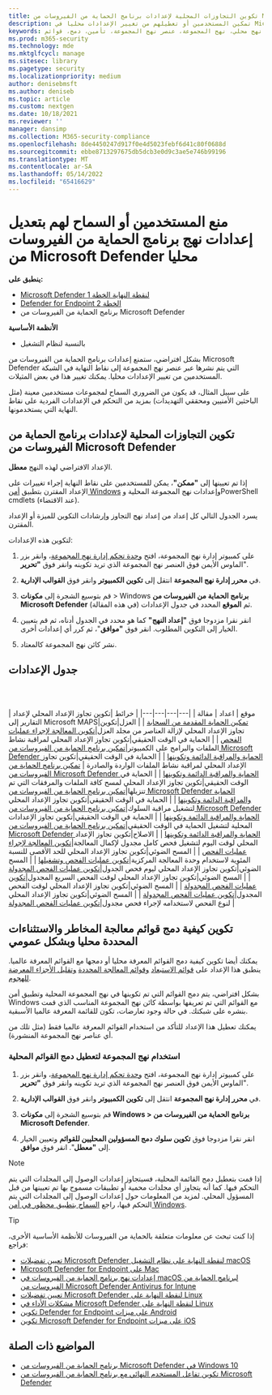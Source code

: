 ```yaml
---
title: تكوين التجاوزات المحلية لإعدادات برنامج الحماية من الفيروسات من Microsoft Defender
description: تمكين المستخدمين أو تعطيلهم من تغيير الإعدادات محليا في Microsoft Defender AV.
keywords: تجاوز محلي، نهج محلي، نهج المجموعة، عنصر نهج المجموعة، تأمين، دمج، قوائم
ms.prod: m365-security
ms.technology: mde
ms.mktglfcycl: manage
ms.sitesec: library
ms.pagetype: security
ms.localizationpriority: medium
author: denisebmsft
ms.author: deniseb
ms.topic: article
ms.custom: nextgen
ms.date: 10/18/2021
ms.reviewer: ''
manager: dansimp
ms.collection: M365-security-compliance
ms.openlocfilehash: 8de4450247d917f0e4d5023febf6d41c80f0688d
ms.sourcegitcommit: ebbe8713297675db5dcb3e0d9c3ae5e746b99196
ms.translationtype: MT
ms.contentlocale: ar-SA
ms.lasthandoff: 05/14/2022
ms.locfileid: "65416629"
---
```

# <a name="prevent-or-allow-users-to-locally-modify-microsoft-defender-antivirus-policy-settings"></a>منع المستخدمين أو السماح لهم بتعديل إعدادات نهج برنامج الحماية من الفيروسات من Microsoft Defender محليا


**ينطبق على:**

- [Microsoft Defender لنقطة النهاية الخطة 1](https://go.microsoft.com/fwlink/p/?linkid=2154037)
- [Defender for Endpoint الخطة 2](https://go.microsoft.com/fwlink/p/?linkid=2154037)
- برنامج الحماية من الفيروسات من Microsoft Defender

**الأنظمة الأساسية**
- بالنسبة لنظام التشغيل

بشكل افتراضي، ستمنع إعدادات برنامج الحماية من الفيروسات من Microsoft Defender التي يتم نشرها عبر عنصر نهج المجموعة إلى نقاط النهاية في الشبكة المستخدمين من تغيير الإعدادات محليا. يمكنك تغيير هذا في بعض المثيلات.

على سبيل المثال، قد يكون من الضروري السماح لمجموعات مستخدمين معينة (مثل الباحثين الأمنيين ومحققي التهديدات) بمزيد من التحكم في الإعدادات الفردية على نقاط النهاية التي يستخدمونها.

## <a name="configure-local-overrides-for-microsoft-defender-antivirus-settings"></a>تكوين التجاوزات المحلية لإعدادات برنامج الحماية من الفيروسات من Microsoft Defender

الإعداد الافتراضي لهذه النهج **معطل**.

إذا تم تعيينها إلى **"ممكن"**، يمكن للمستخدمين على نقاط النهاية إجراء تغييرات على الإعداد المقترن بتطبيق [أمن Windows](microsoft-defender-security-center-antivirus.md) وإعدادات نهج المجموعة المحلية وPowerShell cmdlets (عند الاقتضاء).

يسرد الجدول التالي كل إعداد من إعداد نهج التجاوز وإرشادات التكوين للميزة أو الإعداد المقترن.

لتكوين هذه الإعدادات:

1. على كمبيوتر إدارة نهج المجموعة، افتح [وحدة تحكم إدارة نهج المجموعة](/previous-versions/windows/it-pro/windows-server-2008-R2-and-2008/cc731212(v=ws.11))، وانقر بزر الماوس الأيمن فوق العنصر نهج المجموعة الذي تريد تكوينه وانقر فوق **"تحرير**".

2. في **محرر إدارة نهج المجموعة** انتقل إلى **تكوين الكمبيوتر** وانقر فوق **القوالب الإدارية**.

3. قم بتوسيع الشجرة إلى **مكونات** >  Windows **برنامج الحماية من الفيروسات من Microsoft Defender** ثم **الموقع** المحدد في جدول الإعدادات (في هذه المقالة).

4. انقر نقرا مزدوجا فوق **"إعداد النهج"** كما هو محدد في الجدول أدناه، ثم قم بتعيين الخيار إلى التكوين المطلوب. انقر فوق **"موافق**"، ثم كرر أي إعدادات أخرى.

5. نشر كائن نهج المجموعة كالمعتاد.

## <a name="table-of-settings"></a>جدول الإعدادات

<br/><br/>

| موقع | اعداد | مقالة |
|---|---|---|---|
| خرائط |تكوين تجاوز الإعداد المحلي لإعداد التقارير إلى Microsoft MAPS|[تمكين الحماية المقدمة من السحابة](enable-cloud-protection-microsoft-defender-antivirus.md) |
| العزل|تكوين تجاوز الإعداد المحلي لإزالة العناصر من مجلد العزل|[تكوين المعالجة لإجراء عمليات الفحص](configure-remediation-microsoft-defender-antivirus.md) |
| الحماية في الوقت الحقيقي|تكوين تجاوز الإعداد المحلي لمراقبة نشاط الملفات والبرامج على الكمبيوتر|[تمكين برنامج الحماية من الفيروسات من Microsoft Defender الحماية والمراقبة الدائمة وتكوينها](configure-real-time-protection-microsoft-defender-antivirus.md) |
| الحماية في الوقت الحقيقي|تكوين تجاوز الإعداد المحلي لمراقبة نشاط الملفات الواردة والصادرة | [تمكين برنامج الحماية من الفيروسات من Microsoft Defender الحماية والمراقبة الدائمة وتكوينها](configure-real-time-protection-microsoft-defender-antivirus.md) |
| الحماية في الوقت الحقيقي|تكوين تجاوز الإعداد المحلي لمسح كافة الملفات والمرفقات التي تم تنزيلها|[تمكين برنامج الحماية من الفيروسات من Microsoft Defender الحماية والمراقبة الدائمة وتكوينها](configure-real-time-protection-microsoft-defender-antivirus.md) |
| الحماية في الوقت الحقيقي|تكوين تجاوز الإعداد المحلي لتشغيل مراقبة السلوك|[تمكين برنامج الحماية من الفيروسات من Microsoft Defender الحماية والمراقبة الدائمة وتكوينها](configure-real-time-protection-microsoft-defender-antivirus.md) |
| الحماية في الوقت الحقيقي|تكوين تجاوز الإعدادات المحلية لتشغيل الحماية في الوقت الحقيقي|[تمكين برنامج الحماية من الفيروسات من Microsoft Defender الحماية والمراقبة الدائمة وتكوينها](configure-real-time-protection-microsoft-defender-antivirus.md) |
| الاصلاح|تكوين تجاوز الإعداد المحلي لوقت اليوم لتشغيل فحص كامل مجدول لإكمال المعالجة|[تكوين المعالجة لإجراء عمليات الفحص](configure-remediation-microsoft-defender-antivirus.md) |
| المسح الضوئي|تكوين تجاوز الإعداد المحلي للحد الأقصى للنسبة المئوية لاستخدام وحدة المعالجة المركزية|[تكوين عمليات الفحص وتشغيلها](run-scan-microsoft-defender-antivirus.md) |
| المسح الضوئي|تكوين تجاوز الإعداد المحلي ليوم فحص الجدول|[تكوين عمليات الفحص المجدولة](scheduled-catch-up-scans-microsoft-defender-antivirus.md) |
| المسح الضوئي|تكوين تجاوز الإعداد المحلي لوقت الفحص السريع المجدول|[تكوين عمليات الفحص المجدولة](scheduled-catch-up-scans-microsoft-defender-antivirus.md) |
| المسح الضوئي|تكوين تجاوز الإعداد المحلي لوقت الفحص المجدول|[تكوين عمليات الفحص المجدولة](scheduled-catch-up-scans-microsoft-defender-antivirus.md) |
| المسح الضوئي|تكوين تجاوز الإعداد المحلي لنوع الفحص لاستخدامه لإجراء فحص مجدول|[تكوين عمليات الفحص المجدولة](scheduled-catch-up-scans-microsoft-defender-antivirus.md) |

<a id="merge-lists"></a>

## <a name="configure-how-locally-and-globally-defined-threat-remediation-and-exclusions-lists-are-merged"></a>تكوين كيفية دمج قوائم معالجة المخاطر والاستثناءات المحددة محليا وبشكل عمومي

يمكنك أيضا تكوين كيفية دمج القوائم المعرفة محليا أو دمجها مع القوائم المعرفة عالميا. ينطبق هذا الإعداد على [قوائم الاستبعاد](configure-exclusions-microsoft-defender-antivirus.md) [وقوائم المعالجة المحددة](configure-remediation-microsoft-defender-antivirus.md) [وتقليل الأجزاء المعرضة للهجوم](/windows/security/threat-protection/microsoft-defender-atp/attack-surface-reduction).

بشكل افتراضي، يتم دمج القوائم التي تم تكوينها في نهج المجموعة المحلية وتطبيق أمن Windows مع القوائم التي تم تعريفها بواسطة كائن نهج المجموعة المناسب الذي قمت بنشره على شبكتك. في حالة وجود تعارضات، تكون للقائمة المعرفة عالميا الأسبقية.

يمكنك تعطيل هذا الإعداد للتأكد من استخدام القوائم المعرفة عالميا فقط (مثل تلك من أي عناصر نهج المجموعة المنشورة).

### <a name="use-group-policy-to-disable-local-list-merging"></a>استخدام نهج المجموعة لتعطيل دمج القوائم المحلية

1. على كمبيوتر إدارة نهج المجموعة، افتح [وحدة تحكم إدارة نهج المجموعة](/previous-versions/windows/it-pro/windows-server-2008-R2-and-2008/cc731212(v=ws.11))، وانقر بزر الماوس الأيمن فوق العنصر نهج المجموعة الذي تريد تكوينه وانقر فوق **"تحرير**".

2. في **محرر إدارة نهج المجموعة** انتقل إلى **تكوين الكمبيوتر** وانقر فوق **القوالب الإدارية**.

3. قم بتوسيع الشجرة إلى **مكونات Windows > برنامج الحماية من الفيروسات من Microsoft Defender**.

4. انقر نقرا مزدوجا فوق **تكوين سلوك دمج المسؤولين المحليين للقوائم** وتعيين الخيار إلى **"معطل**". انقر فوق **موافق**.

> [!NOTE]
> إذا قمت بتعطيل دمج القائمة المحلية، فسيتجاوز إعدادات الوصول إلى المجلدات التي يتم التحكم فيها. كما أنه يتجاوز أي مجلدات محمية أو تطبيقات مسموح بها تم تعيينها من قبل المسؤول المحلي. لمزيد من المعلومات حول إعدادات الوصول إلى المجلدات التي يتم التحكم فيها، راجع [السماح بتطبيق محظور في أمن Windows](https://support.microsoft.com/help/4046851/windows-10-allow-blocked-app-windows-security).

> [!TIP]
> إذا كنت تبحث عن معلومات متعلقة بالحماية من الفيروسات للأنظمة الأساسية الأخرى، فراجع:
> - [تعيين تفضيلات Microsoft Defender لنقطة النهاية على نظام التشغيل macOS](mac-preferences.md)
> - [Microsoft Defender for Endpoint على Mac](microsoft-defender-endpoint-mac.md)
> - [إعدادات نهج برنامج الحماية من الفيروسات في macOS لبرنامج الحماية من الفيروسات من Microsoft Defender Antivirus for Intune](/mem/intune/protect/antivirus-microsoft-defender-settings-macos)
> - [تعيين تفضيلات Microsoft Defender لنقطة النهاية على Linux](linux-preferences.md)
> - [مشكلات الأداء في Microsoft Defender لنقطة النهاية على Linux](microsoft-defender-endpoint-linux.md)
> - [تكوين Defender for Endpoint على ميزات Android](android-configure.md)
> - [تكوين Microsoft Defender for Endpoint على ميزات iOS](ios-configure-features.md)

## <a name="related-topics"></a>المواضيع ذات الصلة

- [برنامج الحماية من الفيروسات من Microsoft Defender في Windows 10](microsoft-defender-antivirus-in-windows-10.md)
- [تكوين تفاعل المستخدم النهائي مع برنامج الحماية من الفيروسات من Microsoft Defender](configure-end-user-interaction-microsoft-defender-antivirus.md)

